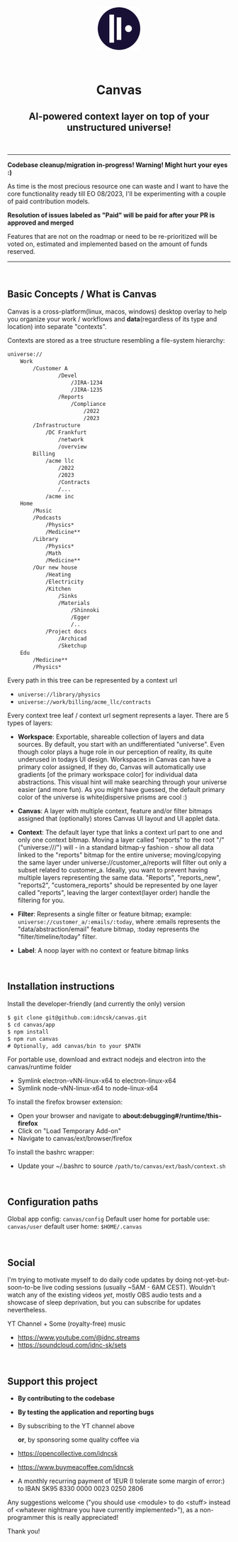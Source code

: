 <br />
<br />

<p align="center">
    <img src="app/ui/assets/logo_1024x1024.png" alt="Canvas Logo" width="96px">
</p>

<br />

<h1 align="center">Canvas</h1>
<h2 align="center">AI-powered context layer on top of your unstructured universe!</h2>

<br />


---
**Codebase cleanup/migration in-progress! Warning! Might hurt your eyes :)**

As time is the most precious resource one can waste and I want to have the core functionality ready till EO 08/2023, I'll be experimenting with a couple of paid contribution models.

**Resolution of issues labeled as "Paid" will be paid for after your PR is approved and merged**

Features that are not on the roadmap or need to be re-prioritized will be voted on, estimated and implemented based on the amount of funds reserved.

---
<br />

## Basic Concepts / What is Canvas

Canvas is a cross-platform(linux, macos, windows) desktop overlay to help you organize your work / workflows and **data**(regardless of its type and location) into separate "contexts".

Contexts are stored as a tree structure resembling a file-system hierarchy:

```
universe://
    Work
        /Customer A
                /Devel
                    /JIRA-1234
                    /JIRA-1235
                /Reports
                    /Compliance
                        /2022
                        /2023
        /Infrastructure
            /DC Frankfurt
                /network
                /overview
        Billing
            /acme llc
                /2022
                /2023
                /Contracts
                /...
            /acme inc
    Home
        /Music
        /Podcasts
            /Physics*
            /Medicine**
        /Library
            /Physics*
            /Math
            /Medicine**
        /Our new house
            /Heating
            /Electricity
            /Kitchen
                /Sinks
                /Materials
                    /Shinnoki
                    /Egger
                    /..
            /Project docs
                /Archicad
                /Sketchup
    Edu
        /Medicine**
        /Physics*
```
Every path in this tree can be represented by a context url
- ``universe://library/physics``
- ``universe://work/billing/acme_llc/contracts``

Every context tree leaf / context url segment represents a layer. There are 5 types of layers:

- **Workspace**: Exportable, shareable collection of layers and data sources. By default, you start with an undifferentiated "universe". Even though color plays a huge role in our perception of reality, its quite underused in todays UI design. Workspaces in Canvas can have a primary color assigned, If they do, Canvas will automatically use gradients [of the primary workspace color] for individual data abstractions. This visual hint will make searching through your universe easier (and more fun). As you might have guessed, the default primary color of the universe is white(dispersive prisms are cool :)

- **Canvas**: A layer with multiple context, feature and/or filter bitmaps assigned that (optionally) stores Canvas UI layout and UI applet data.

- **Context**: The default layer type that links a context url part to one and only one context bitmap. Moving a layer called "reports" to the root "/" ("universe:///") will - in a standard bitmap-y fashion - show all data linked to the "reports" bitmap for the entire universe; moving/copying the same layer under universe://customer_a/reports will filter out only a subset related to customer_a. Ideally, you want to prevent having multiple layers representing the same data. "Reports", "reports_new", "reports2", "customera_reports" should be represented by one layer called "reports", leaving the larger context(layer order) handle the filtering for you.

- **Filter**: Represents a single filter or feature bitmap; example: ``universe://customer_a/:emails/:today``, where :emails represents the "data/abstraction/email" feature bitmap, :today represents the "filter/timeline/today" filter.

- **Label**: A noop layer with no context or feature bitmap links

<br />

## Installation instructions

Install the developer-friendly (and currently the only) version
```
$ git clone git@github.com:idncsk/canvas.git
$ cd canvas/app
$ npm install
$ npm run canvas
# Optionally, add canvas/bin to your $PATH
```

For portable use, download and extract nodejs and electron into the canvas/runtime folder
- Symlink electron-vNN-linux-x64 to electron-linux-x64
- Symlink node-vNN-linux-x64 to node-linux-x64

To install the firefox browser extension:

- Open your browser and navigate to
**about:debugging#/runtime/this-firefox**
- Click on "Load Temporary Add-on"
- Navigate to canvas/ext/browser/firefox

To install the bashrc wrapper:
- Update your ~/.bashrc to source ``/path/to/canvas/ext/bash/context.sh``

<br />

## Configuration paths

Global app config: ``canvas/config``
Default user home for portable use: ``canvas/user``
default user home: ``$HOME/.canvas``

<br />

## Social
I'm trying to motivate myself to do daily code updates by doing not-yet-but-soon-to-be live coding sessions (usually ~5AM - 6AM CEST). Wouldn't watch any of the existing videos _yet_, mostly OBS audio tests and a showcase of sleep deprivation, but you can subscribe for updates nevertheless.

YT Channel + Some (royalty-free) music
- https://www.youtube.com/@idnc.streams
- https://soundcloud.com/idnc-sk/sets


<br />

## Support this project

- **By contributing to the codebase**
- **By testing the application and reporting bugs**
- By subscribing to the YT channel above

  **or**, by sponsoring some quality coffee via
- <https://opencollective.com/idncsk>
- <https://www.buymeacoffee.com/idncsk>
- A monthly recurring payment of 1EUR (I tolerate some margin of error:) to IBAN SK95 8330 0000 0023 0250 2806

Any suggestions welcome ("you should use \<module\> to do \<stuff\> instead of \<whatever nightmare you have currently implemented\>"), as a non-programmer this is really appreciated!


Thank you!
